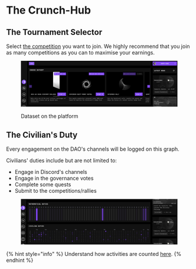 # The Crunch-Hub

## The Tournament Selector

Select [the competition](https://hub.crunchdao.com/home) you want to join. We highly recommend that you join as many competitions as you can to maximise your earnings.

<figure><img src=".gitbook/assets/image (5) (1).png" alt=""><figcaption><p>Dataset on the platform</p></figcaption></figure>

## The Civilian's Duty

Every engagement on the DAO's channels will be logged on this graph.

Civilians' duties include but are not limited to:

* Engage in Discord's channels
* Engage in the governance votes
* Complete some quests
* Submit to the competitions/rallies

<figure><img src=".gitbook/assets/image (6) (1).png" alt=""><figcaption></figcaption></figure>

{% hint style="info" %}
Understand how activities are counted [here](crunch-hub/the-crunch-hub/activity-graphs.md).
{% endhint %}
